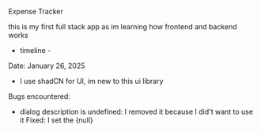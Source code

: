 Expense Tracker 
 
 this is my first full stack app as im learning how frontend and backend works

- timeline - 

Date: January 26, 2025

- I use shadCN for UI, im new to this ui library 

Bugs encountered: 
- dialog description is undefined: I removed it because I did't want to use it
Fixed: I set the <DialogDescription > {null} <DialogDescription>

